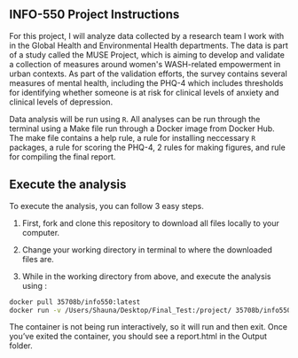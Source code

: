 ## INFO-550 Project Instructions

For this project, I will analyze data collected by a research team I work with in the Global Health and Environmental Health departments. The data is part of a study called the MUSE Project, which is aiming to develop and validate a collection of measures around women's WASH-related empowerment in urban contexts. As part of the validation efforts, the survey contains several measures of mental health, including the PHQ-4 which includes thresholds for identifying whether someone is at risk for clinical levels of anxiety and clinical levels of depression.

Data analysis will be run using `R`. All analyses can be run through the terminal using a Make file run through a Docker image from Docker Hub. The make file contains a help rule, a rule for installing neccessary `R` packages, a rule for scoring the PHQ-4, 2 rules for making figures, and rule for compiling the final report.

## Execute the analysis
To execute the analysis, you can follow 3 easy steps.

1. First, fork and clone this repository to download all files locally to your computer.

2. Change your working directory in terminal to where the downloaded files are.

3. While in the working directory from above, and execute the analysis using :
``` bash
docker pull 35708b/info550:latest
docker run -v /Users/Shauna/Desktop/Final_Test:/project/ 35708b/info550:latest
```
The container is not being run interactively, so it will run and then exit. Once you’ve exited the container, you should see a report.html in the Output folder.
